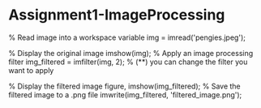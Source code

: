 # Assignment1-ImageProcessing

% Read image into a workspace variable
img = imread('pengies.jpeg');

% Display the original image
imshow(img);
% Apply an image processing filter
img_filtered = imfilter(img, 2); % (**) you can change the filter you want to apply

% Display the filtered image
figure, imshow(img_filtered);
% Save the filtered image to a .png file
imwrite(img_filtered, 'filtered_image.png');
